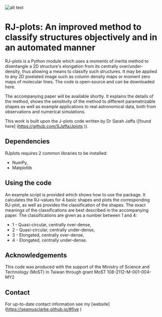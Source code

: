 ![alt text](https://github.com/SeamusClarke/RJplots/blob/master/Images/RJplots.png)

# RJ-plots: An improved method to classify structures objectively and in an automated manner

RJ-plots is a Python module which uses a moments of inertia method to disentangle a 2D structure's elongation from its centrally over/under-density, thus allowing a means to classify such structures. It may be applied to any 2D pixelated image such as column density maps or moment zero maps of molecular lines. The code is open-source and can be downloaded here.

The accompanying paper will be available shortly. It explains the details of the method, shows the sensitivity of the method to different parametrizable shapes as well as example applications to real astronomical data, both from observations and numerical simulations. 

This work is built upon the J-plots code written by Dr Sarah Jaffa ([found here] (https://github.com/SJaffa/Jplots )). 

## Dependencies 

RJplots requires 2 common libraries to be installed:

* NumPy,
* Matplotlib

## Using the code

An example script is provided which shows how to use the package. It calculates the RJ-values for 4 basic shapes and plots the corresponding RJ-plot, as well as provides the classification of the shapes. The exact meanings of the classifications are best described in the accompanying paper. The classifications are given as a number between 1 and 4:

* 1 - Quasi-circular, centrally over-dense,
* 2 - Quasi-circular, centrally under-dense,
* 3 - Elongated, centrally over-dense,
* 4 - Elongated, centrally under-dense.

## Acknowledgements 
This code was produced with the support of the Ministry of Science and Technology (MoST) in Taiwan through grant MoST 108-2112-M-001-004-MY2
## Contact

For up-to-date contact information see my [website] (https://seamusclarke.github.io/#five )